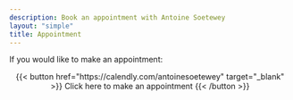 ```yaml
---
description: Book an appointment with Antoine Soetewey
layout: "simple"
title: Appointment
---
```


If you would like to make an appointment:

<center>
{{< button href="https://calendly.com/antoinesoetewey" target="_blank" >}}
Click here to make an appointment
{{< /button >}}
</center>